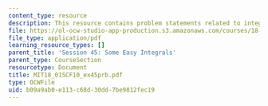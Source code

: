 ```yaml
---
content_type: resource
description: This resource contains problem statements related to integral of |x|.
file: https://ol-ocw-studio-app-production.s3.amazonaws.com/courses/18-01sc-single-variable-calculus-fall-2010/b09a9ab0e113c68d30dd7be9812fec19_MIT18_01SCF10_ex45prb.pdf
file_type: application/pdf
learning_resource_types: []
parent_title: 'Session 45: Some Easy Integrals'
parent_type: CourseSection
resourcetype: Document
title: MIT18_01SCF10_ex45prb.pdf
type: OCWFile
uid: b09a9ab0-e113-c68d-30dd-7be9812fec19
---
```

